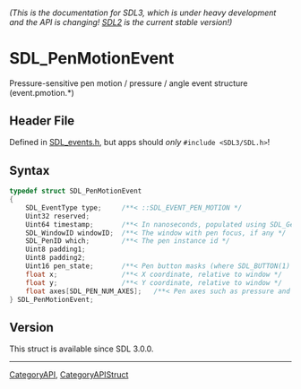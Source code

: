 ###### (This is the documentation for SDL3, which is under heavy development and the API is changing! [SDL2](https://wiki.libsdl.org/SDL2/) is the current stable version!)
# SDL_PenMotionEvent

Pressure-sensitive pen motion / pressure / angle event structure (event.pmotion.*)

## Header File

Defined in [SDL_events.h](https://github.com/libsdl-org/SDL/blob/main/include/SDL3/SDL_events.h), but apps should _only_ `#include <SDL3/SDL.h>`!

## Syntax

```c
typedef struct SDL_PenMotionEvent
{
    SDL_EventType type;     /**< ::SDL_EVENT_PEN_MOTION */
    Uint32 reserved;
    Uint64 timestamp;       /**< In nanoseconds, populated using SDL_GetTicksNS() */
    SDL_WindowID windowID;  /**< The window with pen focus, if any */
    SDL_PenID which;        /**< The pen instance id */
    Uint8 padding1;
    Uint8 padding2;
    Uint16 pen_state;       /**< Pen button masks (where SDL_BUTTON(1) is the first button, SDL_BUTTON(2) is the second button etc.), ::SDL_PEN_DOWN_MASK is set if the pen is touching the surface, and ::SDL_PEN_ERASER_MASK is set if the pen is (used as) an eraser. */
    float x;                /**< X coordinate, relative to window */
    float y;                /**< Y coordinate, relative to window */
    float axes[SDL_PEN_NUM_AXES];   /**< Pen axes such as pressure and tilt (ordered as per ::SDL_PenAxis) */
} SDL_PenMotionEvent;
```

## Version

This struct is available since SDL 3.0.0.

----
[CategoryAPI](CategoryAPI), [CategoryAPIStruct](CategoryAPIStruct)

